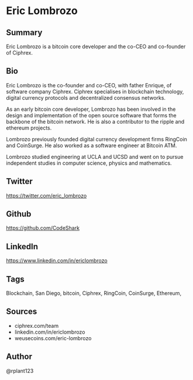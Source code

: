 # Eric Lombrozo

## Summary
Eric Lombrozo is a bitcoin core developer and the co-CEO and co-founder of Ciphrex. 

## Bio
Eric Lombrozo is the co-founder and co-CEO, with father Enrique, of software company Ciphrex. Ciphrex specialises in blockchain technology, digital currency protocols and decentralized consensus networks. 

As an early bitcoin core developer, Lombrozo has been involved in the design and implementation of the open source software that forms the backbone of the bitcoin network. He is also a contributor to the ripple and ethereum projects. 

Lombrozo previously founded digital currency development firms RingCoin and CoinSurge. He also worked as a software engineer at Bitcoin ATM. 

Lombrozo studied engineering at UCLA and UCSD and went on to pursue independent studies in computer science, physics and mathematics.

## Twitter
https://twitter.com/eric_lombrozo

## Github
https://github.com/CodeShark

## LinkedIn
https://www.linkedin.com/in/ericlombrozo

## Tags
Blockchain, San Diego, bitcoin, Ciphrex, RingCoin, CoinSurge, Ethereum,

## Sources
- ciphrex.com/team
- linkedin.com/in/ericlombrozo
- weusecoins.com/eric-lombrozo

## Author
@rplant123

